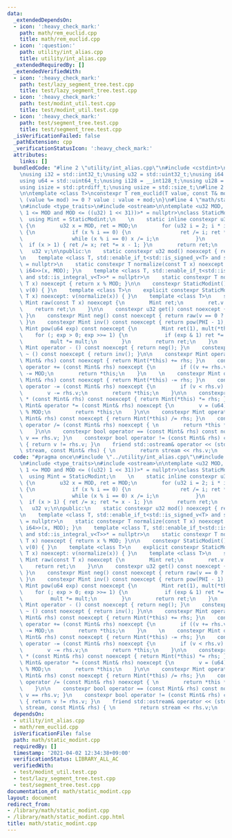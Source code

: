 ```yaml
---
data:
  _extendedDependsOn:
  - icon: ':heavy_check_mark:'
    path: math/rem_euclid.cpp
    title: math/rem_euclid.cpp
  - icon: ':question:'
    path: utility/int_alias.cpp
    title: utility/int_alias.cpp
  _extendedRequiredBy: []
  _extendedVerifiedWith:
  - icon: ':heavy_check_mark:'
    path: test/lazy_segment_tree.test.cpp
    title: test/lazy_segment_tree.test.cpp
  - icon: ':heavy_check_mark:'
    path: test/modint_util.test.cpp
    title: test/modint_util.test.cpp
  - icon: ':heavy_check_mark:'
    path: test/segment_tree.test.cpp
    title: test/segment_tree.test.cpp
  _isVerificationFailed: false
  _pathExtension: cpp
  _verificationStatusIcon: ':heavy_check_mark:'
  attributes:
    links: []
  bundledCode: "#line 2 \"utility/int_alias.cpp\"\n#include <cstdint>\n#include <cstddef>\n\
    \nusing i32 = std::int32_t;\nusing u32 = std::uint32_t;\nusing i64 = std::int64_t;\n\
    using u64 = std::uint64_t;\nusing i128 = __int128_t;\nusing u128 = __uint128_t;\n\
    using isize = std::ptrdiff_t;\nusing usize = std::size_t;\n#line 2 \"math/rem_euclid.cpp\"\
    \n\ntemplate <class T>\nconstexpr T rem_euclid(T value, const T& mod) {\n    return\
    \ (value %= mod) >= 0 ? value : value + mod;\n}\n#line 4 \"math/static_modint.cpp\"\
    \n#include <type_traits>\n#include <ostream>\n\ntemplate <u32 MOD, std::enable_if_t<((u32)\
    \ 1 <= MOD and MOD <= ((u32) 1 << 31))>* = nullptr>\nclass StaticModint {\n  \
    \  using Mint = StaticModint;\n    \n    static inline constexpr u32 PHI = []\
    \ {\n        u32 x = MOD, ret = MOD;\n        for (u32 i = 2; i * i <= x; ++i)\
    \ {\n            if (x % i == 0) {\n                ret /= i; ret *= i - 1;\n\
    \                while (x % i == 0) x /= i;\n            }\n        }\n      \
    \  if (x > 1) { ret /= x; ret *= x - 1; }\n        return ret;\n    }();\n\n \
    \   u32 v;\n\npublic:\n    static constexpr u32 mod() noexcept { return MOD; }\n\
    \n    template <class T, std::enable_if_t<std::is_signed_v<T> and std::is_integral_v<T>>*\
    \ = nullptr>\n    static constexpr T normalize(const T x) noexcept { return rem_euclid<std::common_type_t<T,\
    \ i64>>(x, MOD); }\n    template <class T, std::enable_if_t<std::is_unsigned_v<T>\
    \ and std::is_integral_v<T>>* = nullptr>\n    static constexpr T normalize(const\
    \ T x) noexcept { return x % MOD; }\n\n    constexpr StaticModint() noexcept:\
    \ v(0) { }\n    template <class T>\n    explicit constexpr StaticModint(const\
    \ T x) noexcept: v(normalize(x)) { }\n    template <class T>\n    static constexpr\
    \ Mint raw(const T x) noexcept {\n        Mint ret;\n        ret.v = x;\n    \
    \    return ret;\n    }\n\n    constexpr u32 get() const noexcept { return v;\
    \ }\n    constexpr Mint neg() const noexcept { return raw(v == 0 ? 0 : MOD - v);\
    \ }\n    constexpr Mint inv() const noexcept { return pow(PHI - 1); }\n    constexpr\
    \ Mint pow(u64 exp) const noexcept {\n        Mint ret(1), mult(*this);\n    \
    \    for (; exp > 0; exp >>= 1) {\n            if (exp & 1) ret *= mult;\n   \
    \         mult *= mult;\n        }\n        return ret;\n    }\n    \n    constexpr\
    \ Mint operator - () const noexcept { return neg(); }\n    constexpr Mint operator\
    \ ~ () const noexcept { return inv(); }\n\n    constexpr Mint operator + (const\
    \ Mint& rhs) const noexcept { return Mint(*this) += rhs; }\n    constexpr Mint&\
    \ operator += (const Mint& rhs) noexcept {\n        if ((v += rhs.v) >= MOD) v\
    \ -= MOD;\n        return *this;\n    }\n    \n    constexpr Mint operator - (const\
    \ Mint& rhs) const noexcept { return Mint(*this) -= rhs; }\n    constexpr Mint&\
    \ operator -= (const Mint& rhs) noexcept {\n        if (v < rhs.v) v += MOD;\n\
    \        v -= rhs.v;\n        return *this;\n    }\n\n    constexpr Mint operator\
    \ * (const Mint& rhs) const noexcept { return Mint(*this) *= rhs; }\n    constexpr\
    \ Mint& operator *= (const Mint& rhs) noexcept {\n        v = (u64) v * rhs.v\
    \ % MOD;\n        return *this;\n    }\n\n    constexpr Mint operator / (const\
    \ Mint& rhs) const noexcept { return Mint(*this) /= rhs; }\n    constexpr Mint&\
    \ operator /= (const Mint& rhs) noexcept { \n        return *this *= rhs.inv();\n\
    \    }\n\n    constexpr bool operator == (const Mint& rhs) const noexcept { return\
    \ v == rhs.v; }\n    constexpr bool operator != (const Mint& rhs) const noexcept\
    \ { return v != rhs.v; }\n    friend std::ostream& operator << (std::ostream&\
    \ stream, const Mint& rhs) { \n        return stream << rhs.v;\n    }\n};\n"
  code: "#pragma once\n#include \"../utility/int_alias.cpp\"\n#include \"rem_euclid.cpp\"\
    \n#include <type_traits>\n#include <ostream>\n\ntemplate <u32 MOD, std::enable_if_t<((u32)\
    \ 1 <= MOD and MOD <= ((u32) 1 << 31))>* = nullptr>\nclass StaticModint {\n  \
    \  using Mint = StaticModint;\n    \n    static inline constexpr u32 PHI = []\
    \ {\n        u32 x = MOD, ret = MOD;\n        for (u32 i = 2; i * i <= x; ++i)\
    \ {\n            if (x % i == 0) {\n                ret /= i; ret *= i - 1;\n\
    \                while (x % i == 0) x /= i;\n            }\n        }\n      \
    \  if (x > 1) { ret /= x; ret *= x - 1; }\n        return ret;\n    }();\n\n \
    \   u32 v;\n\npublic:\n    static constexpr u32 mod() noexcept { return MOD; }\n\
    \n    template <class T, std::enable_if_t<std::is_signed_v<T> and std::is_integral_v<T>>*\
    \ = nullptr>\n    static constexpr T normalize(const T x) noexcept { return rem_euclid<std::common_type_t<T,\
    \ i64>>(x, MOD); }\n    template <class T, std::enable_if_t<std::is_unsigned_v<T>\
    \ and std::is_integral_v<T>>* = nullptr>\n    static constexpr T normalize(const\
    \ T x) noexcept { return x % MOD; }\n\n    constexpr StaticModint() noexcept:\
    \ v(0) { }\n    template <class T>\n    explicit constexpr StaticModint(const\
    \ T x) noexcept: v(normalize(x)) { }\n    template <class T>\n    static constexpr\
    \ Mint raw(const T x) noexcept {\n        Mint ret;\n        ret.v = x;\n    \
    \    return ret;\n    }\n\n    constexpr u32 get() const noexcept { return v;\
    \ }\n    constexpr Mint neg() const noexcept { return raw(v == 0 ? 0 : MOD - v);\
    \ }\n    constexpr Mint inv() const noexcept { return pow(PHI - 1); }\n    constexpr\
    \ Mint pow(u64 exp) const noexcept {\n        Mint ret(1), mult(*this);\n    \
    \    for (; exp > 0; exp >>= 1) {\n            if (exp & 1) ret *= mult;\n   \
    \         mult *= mult;\n        }\n        return ret;\n    }\n    \n    constexpr\
    \ Mint operator - () const noexcept { return neg(); }\n    constexpr Mint operator\
    \ ~ () const noexcept { return inv(); }\n\n    constexpr Mint operator + (const\
    \ Mint& rhs) const noexcept { return Mint(*this) += rhs; }\n    constexpr Mint&\
    \ operator += (const Mint& rhs) noexcept {\n        if ((v += rhs.v) >= MOD) v\
    \ -= MOD;\n        return *this;\n    }\n    \n    constexpr Mint operator - (const\
    \ Mint& rhs) const noexcept { return Mint(*this) -= rhs; }\n    constexpr Mint&\
    \ operator -= (const Mint& rhs) noexcept {\n        if (v < rhs.v) v += MOD;\n\
    \        v -= rhs.v;\n        return *this;\n    }\n\n    constexpr Mint operator\
    \ * (const Mint& rhs) const noexcept { return Mint(*this) *= rhs; }\n    constexpr\
    \ Mint& operator *= (const Mint& rhs) noexcept {\n        v = (u64) v * rhs.v\
    \ % MOD;\n        return *this;\n    }\n\n    constexpr Mint operator / (const\
    \ Mint& rhs) const noexcept { return Mint(*this) /= rhs; }\n    constexpr Mint&\
    \ operator /= (const Mint& rhs) noexcept { \n        return *this *= rhs.inv();\n\
    \    }\n\n    constexpr bool operator == (const Mint& rhs) const noexcept { return\
    \ v == rhs.v; }\n    constexpr bool operator != (const Mint& rhs) const noexcept\
    \ { return v != rhs.v; }\n    friend std::ostream& operator << (std::ostream&\
    \ stream, const Mint& rhs) { \n        return stream << rhs.v;\n    }\n};\n"
  dependsOn:
  - utility/int_alias.cpp
  - math/rem_euclid.cpp
  isVerificationFile: false
  path: math/static_modint.cpp
  requiredBy: []
  timestamp: '2021-04-02 12:34:38+09:00'
  verificationStatus: LIBRARY_ALL_AC
  verifiedWith:
  - test/modint_util.test.cpp
  - test/lazy_segment_tree.test.cpp
  - test/segment_tree.test.cpp
documentation_of: math/static_modint.cpp
layout: document
redirect_from:
- /library/math/static_modint.cpp
- /library/math/static_modint.cpp.html
title: math/static_modint.cpp
---
```

